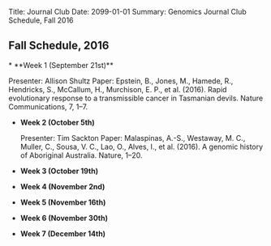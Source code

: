 Title: Journal Club
Date: 2099-01-01
Summary: Genomics Journal Club Schedule, Fall 2016

## Fall Schedule, 2016

<p></p>
* **Week 1 (September 21st)**
   <p>Presenter: Allison Shultz
   Paper: Epstein, B., Jones, M., Hamede, R., Hendricks, S., McCallum, H., Murchison, E. P., et al. (2016). Rapid evolutionary response to a transmissible cancer in Tasmanian devils. Nature Communications, 7, 1–7. <http://doi.org/10.1038/ncomms12684></p>

* **Week 2 (October 5th)**
   <p>Presenter: Tim Sackton
   Paper: Malaspinas, A.-S., Westaway, M. C., Muller, C., Sousa, V. C., Lao, O., Alves, I., et al. (2016). A genomic history of Aboriginal Australia. Nature, 1–20. <http://doi.org/10.1038/nature18299></p>
   
* **Week 3 (October 19th)**

* **Week 4 (November 2nd)**

* **Week 5 (November 16th)**

* **Week 6 (November 30th)**

* **Week 7 (December 14th)**

